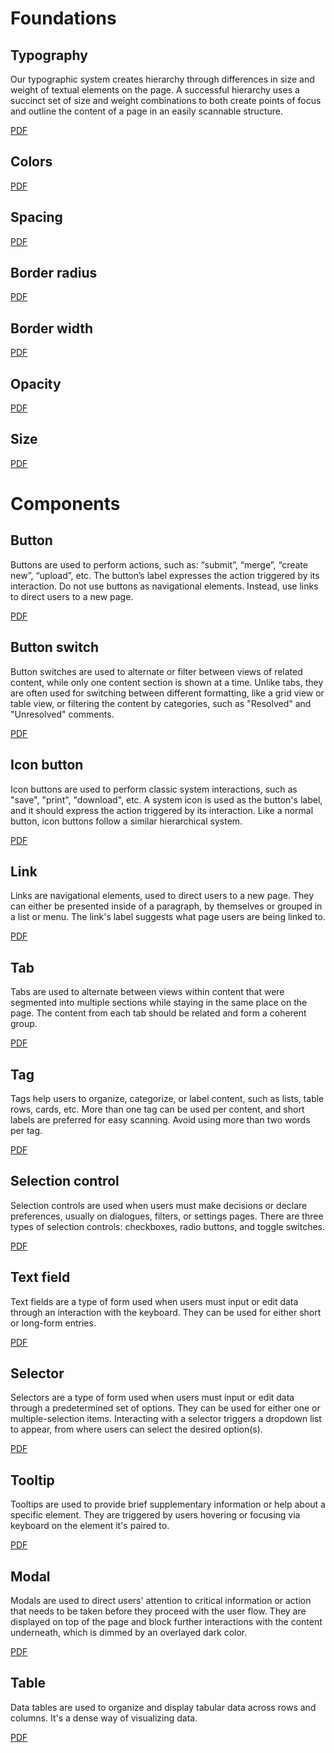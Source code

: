# Foundations

## Typography

Our typographic system creates hierarchy through differences in size and weight of textual elements on the page. A successful hierarchy uses a succinct set of size and weight combinations to both create points of focus and outline the content of a page in an easily scannable structure.

[PDF](https://drive.google.com/file/d/1eug1JA9OF6Dx9CM1Ww8uDo4gLI-ipHm4/view)

## Colors

[PDF](https://drive.google.com/file/d/1IT8l5F5v2fWnt5QiFR1kvptQQQqsQKkT/view)

## Spacing

[PDF](https://drive.google.com/file/d/1ksLqWhtq-Pc5aWVXUMKmD3ICpRowqLwP/view)

## Border radius

[PDF](https://drive.google.com/file/d/1SJCFn1-UiUXtW-I27jdCPOH0a23t9_KW/view)

## Border width

[PDF](https://drive.google.com/file/d/1gzwhpGhRqBvjF4y3Wwt2MEQRKZOckjdD/view)

## Opacity

[PDF](https://drive.google.com/file/d/1ksLqWhtq-Pc5aWVXUMKmD3ICpRowqLwP/view)

## Size

[PDF](https://drive.google.com/file/d/1Aoo-v4FICrnhr36wESXxBt2cCPh70G9o/view)

# Components

## Button

Buttons are used to perform actions, such as: “submit”, “merge”, “create new”, “upload”, etc. The button’s label expresses the action triggered by its interaction. Do not use buttons as navigational elements. Instead, use links to direct users to a new page.

[PDF](https://drive.google.com/file/d/1T6bVLXzcWXEPazSpMFFzVpQCNeW5-kp8/view)

## Button switch

Button switches are used to alternate or filter between views of related content, while only one content section is shown at a time. Unlike tabs, they are often used for switching between different formatting, like a grid view or table view, or filtering the content by categories, such as "Resolved" and "Unresolved" comments.

[PDF](https://drive.google.com/file/d/1FkACi7175hrd-HnhbmXh4Fm4mDk0T9HY/view)

## Icon button

Icon buttons are used to perform classic system interactions, such as "save", "print", "download", etc. A system icon is used as the button's label, and it should express the action triggered by its interaction. Like a normal button, icon buttons follow a similar hierarchical system.

[PDF](https://drive.google.com/file/d/1NfwlmehdICryQWBNzKrUkbl4GKM4Ncv1/view)

## Link

Links are navigational elements, used to direct users to a new page. They can either be presented inside of a paragraph, by themselves or grouped in a list or menu. The link's label suggests what page users are being linked to.

[PDF](https://drive.google.com/file/d/1IxqvYqqLPXKK_oGFqcM6135tg9V-txTo/view)

## Tab

Tabs are used to alternate between views within content that were segmented into multiple sections while staying in the same place on the page. The content from each tab should be related and form a coherent group.

[PDF](https://drive.google.com/file/d/1yctGGv8THlSD0LDfp5g3ceBqLGBalLSS/view)

## Tag

Tags help users to organize, categorize, or label content, such as lists, table rows, cards, etc. More than one tag can be used per content, and short labels are preferred for easy scanning. Avoid using more than two words per tag.

[PDF](https://drive.google.com/file/d/1TDGFqS7WkbdA6Excdu3ve380hxl9_kfN/view)

## Selection control

Selection controls are used when users must make decisions or declare preferences, usually on dialogues, filters, or settings pages. There are three types of selection controls: checkboxes, radio buttons, and toggle switches.

[PDF](https://drive.google.com/file/d/1Lz0dWyJKiCo02lgvJQAokRdrEzaOBiFm/view)

## Text field

Text fields are a type of form used when users must input or edit data through an interaction with the keyboard. They can be used for either short or long-form entries.

[PDF](https://drive.google.com/file/d/1v_TjVa4Ip4jlsi_iGCVNkxp9vTVGh6TN/view)

## Selector

Selectors are a type of form used when users must input or edit data through a predetermined set of options. They can be used for either one or multiple-selection items. Interacting with a selector triggers a dropdown list to appear, from where users can select the desired option(s). 

[PDF](https://drive.google.com/file/d/1tAVuRbZw7axxTQCH6cjPX4fM0z49ALWr/view)

## Tooltip

Tooltips are used to provide brief supplementary information or help about a specific element. They are triggered by users hovering or focusing via keyboard on the element it's paired to. 

[PDF](https://drive.google.com/file/d/1SUbSG8YufmoD7RL_KeTPCvkdM-SbUOQJ/view)

## Modal

Modals are used to direct users' attention to critical information or action that needs to be taken before they proceed with the user flow. They are displayed on top of the page and block further interactions with the content underneath, which is dimmed by an overlayed dark color.

[PDF](https://drive.google.com/file/d/1KwYN7KtGGAILBYUGVHiqXem-vbdLlD0o/view)

## Table

Data tables are used to organize and display tabular data across rows and columns. It's a dense way of visualizing data.

[PDF](https://drive.google.com/file/d/1t14Hjo9HFl3e7k-6ChhBFLlpFrd-IhrJ/view)
